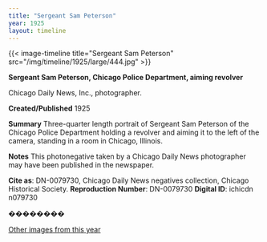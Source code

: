 ```yaml
---
title: "Sergeant Sam Peterson"
year: 1925
layout: timeline
---
```


{{< image-timeline title="Sergeant Sam Peterson" src="/img/timeline/1925/large/444.jpg" >}}


__**Sergeant Sam Peterson, Chicago Police Department, aiming revolver**__

Chicago Daily News, Inc., photographer.

**Created/Published**
1925

**Summary**
Three-quarter length portrait of Sergeant Sam Peterson of the Chicago Police Department holding a revolver and aiming it to the left of the camera, standing in a room in Chicago, Illinois.

**Notes**
This photonegative taken by a Chicago Daily News photographer may have been published in the newspaper.

__Cite as__: DN-0079730, Chicago Daily News negatives collection, Chicago Historical Society.
__Reproduction Number__: DN-0079730
__Digital ID__: ichicdn n079730

�������� 

[Other images from this year](/historical/timeline/1925)